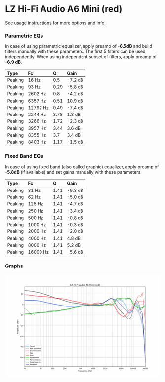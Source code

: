 # LZ Hi-Fi Audio A6 Mini (red)
See [usage instructions](https://github.com/jaakkopasanen/AutoEq#usage) for more options and info.

### Parametric EQs
In case of using parametric equalizer, apply preamp of **-6.5dB** and build filters manually
with these parameters. The first 5 filters can be used independently.
When using independent subset of filters, apply preamp of **-6.9 dB**.

| Type    | Fc       |    Q | Gain    |
|:--------|:---------|:-----|:--------|
| Peaking | 16 Hz    | 0.5  | -7.2 dB |
| Peaking | 93 Hz    | 0.29 | -5.8 dB |
| Peaking | 2602 Hz  | 0.8  | -4.2 dB |
| Peaking | 6357 Hz  | 0.51 | 10.9 dB |
| Peaking | 12792 Hz | 0.49 | -7.4 dB |
| Peaking | 2244 Hz  | 3.78 | 1.8 dB  |
| Peaking | 3266 Hz  | 1.72 | -2.3 dB |
| Peaking | 3957 Hz  | 3.44 | 3.6 dB  |
| Peaking | 8355 Hz  | 3.7  | 3.4 dB  |
| Peaking | 8403 Hz  | 1.17 | -1.5 dB |

### Fixed Band EQs
In case of using fixed band (also called graphic) equalizer, apply preamp of **-5.8dB**
(if available) and set gains manually with these parameters.

| Type    | Fc       |    Q | Gain    |
|:--------|:---------|:-----|:--------|
| Peaking | 31 Hz    | 1.41 | -9.3 dB |
| Peaking | 62 Hz    | 1.41 | -5.0 dB |
| Peaking | 125 Hz   | 1.41 | -4.7 dB |
| Peaking | 250 Hz   | 1.41 | -3.4 dB |
| Peaking | 500 Hz   | 1.41 | -0.8 dB |
| Peaking | 1000 Hz  | 1.41 | -0.3 dB |
| Peaking | 2000 Hz  | 1.41 | -2.0 dB |
| Peaking | 4000 Hz  | 1.41 | 4.8 dB  |
| Peaking | 8000 Hz  | 1.41 | 5.2 dB  |
| Peaking | 16000 Hz | 1.41 | -5.6 dB |

### Graphs
![](./LZ%20Hi-Fi%20Audio%20A6%20Mini%20(red).png)